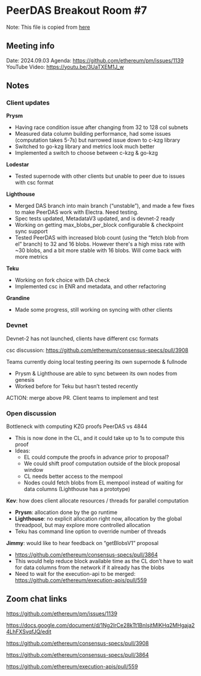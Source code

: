 # PeerDAS Breakout Room #7
Note: This file is copied from [here](https://docs.google.com/document/d/1Ng2IrCe28kTt1BnIsjtMlKHq2MHgaja24LhFXSvqfJQ/edit#heading=h.tubwqb51zcjq)

## Meeting info 
Date: 2024.09.03
Agenda: https://github.com/ethereum/pm/issues/1139
YouTube Video: https://youtu.be/3UaTXEM1J_w

## Notes 

### Client updates
**Prysm**
- Having race condition issue after changing from 32 to 128 col subnets
- Measured data column building performance, had some issues (computation takes 5-7s) but narrowed issue down to c-kzg library
- Switched to go-kzg library and metrics look much better
- Implemented a switch to choose between c-kzg & go-kzg

**Lodestar**
- Tested supernode with other clients but unable to peer due to issues with csc format

**Lighthouse**

- Merged DAS branch into main branch (“unstable”), and made a few fixes to make PeerDAS work with Electra. Need testing.
- Spec tests updated, MetadataV3 updated, and is devnet-2 ready
- Working on getting max_blobs_per_block configurable & checkpoint sync support
- Tested PeerDAS with increased blob count (using the “fetch blob from el” branch) to 32 and 16 blobs. However there's a high miss rate with ~30 blobs, and a bit more stable with 16 blobs. Will come back with more metrics

**Teku**

- Working on fork choice with DA check
- Implemented csc in ENR and metadata, and other refactoring

**Grandine**

- Made some progress, still working on syncing with other clients

### Devnet

Devnet-2 has not launched, clients have different csc formats

csc discussion: https://github.com/ethereum/consensus-specs/pull/3908

Teams currently doing local testing peering its own supernode & fullnode
- Prysm & Lighthouse are able to sync between its own nodes from genesis
- Worked before for Teku but hasn’t tested recently

ACTION: merge above PR. Client teams to implement and test

### Open discussion

Bottleneck with computing KZG proofs PeerDAS vs 4844
- This is now done in the CL, and it could take up to 1s to compute this proof
- Ideas: 
  - EL could compute the proofs in advance prior to proposal?
  - We could shift proof computation outside of the block proposal window
  - CL needs better access to the mempool
  - Nodes could fetch blobs from EL mempool instead of waiting for data columns (Lighthouse has a prototype)

**Kev**: how does client allocate resources / threads for parallel computation
 - **Prysm**: allocation done by the go runtime
 - **Lighthouse**: no explicit allocation right now, allocation by the global threadpool, but may explore more controlled allocation
 - Teku has command line option to override number of threads

**Jimmy**: would like to hear feedback on “getBlobsV1” proposal

- https://github.com/ethereum/consensus-specs/pull/3864
- This would help reduce block available time as the CL don’t have to wait for data columns from the network if it already has the blobs
- Need to wait for the execution-api to be merged: https://github.com/ethereum/execution-apis/pull/559 

## Zoom chat links

https://github.com/ethereum/pm/issues/1139

https://docs.google.com/document/d/1Ng2IrCe28kTt1BnIsjtMlKHq2MHgaja24LhFXSvqfJQ/edit

https://github.com/ethereum/consensus-specs/pull/3908

https://github.com/ethereum/consensus-specs/pull/3864

https://github.com/ethereum/execution-apis/pull/559
